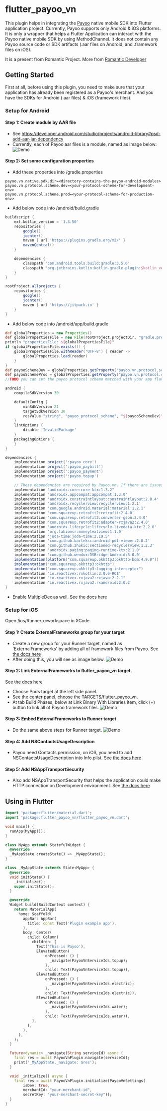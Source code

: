 # flutter_payoo_vn

This plugin helps in integrating the [Payoo](https://payoo.vn) native mobile SDK into Flutter application project.
Currently, Payoo supports only Android & iOS platforms.
It is only a wrapper that helps a Flutter Application can interact with the Payoo native mobile SDK by using MethodChannel.
It does not contain any Payoo source code or SDK artifacts (.aar files on Android, and .framework files on iOS).

It is a present from Romantic Project. More from [Romantic Developer](https://pub.dev/publishers/romanticdeveloper.com/packages)

## Getting Started

First at all, before using this plugin, you need to make sure that your application has already been registered as a Payoo's merchant.
And you have the SDKs for Android (.aar files) & iOS (framework files).

### Setup for Android

#### Step 1: Create module by AAR file
- See https://developer.android.com/studio/projects/android-library#psd-add-aar-jar-dependency
- Currently, each of Payoo aar files is a module, named as image below:
![Demo](./docs/android_modules.png)

#### Step 2: Set some configuration properties
- Add these properties into <your-root-project>/gradle.properties
```properties
payoo.vn.native.sdk.dir=<directory-contains-the-payoo-android-modules>
payoo.vn.protocol.scheme.dev=<your-protocol-scheme-for-development-env>
payoo.vn.protocol.scheme.prod=<your-protocol-scheme-for-production-env>
```

- Add below code into <your-flutter-project>/android/build.gradle
```groovy
buildscript {
    ext.kotlin_version = '1.3.50'
    repositories {
        google()
        jcenter()
        maven { url 'https://plugins.gradle.org/m2/' }
        mavenCentral()
    }

    dependencies {
        classpath 'com.android.tools.build:gradle:3.5.0'
        classpath "org.jetbrains.kotlin:kotlin-gradle-plugin:$kotlin_version"
    }
}

rootProject.allprojects {
    repositories {
        google()
        jcenter()
        maven { url 'https://jitpack.io' }
    }
}
```

- Add below code into <your-flutter-project>/android/app/build.gradle
```groovy
def globalProperties = new Properties()
def globalPropertiesFile = new File(rootProject.projectDir, "gradle.properties")
println "propertiesFile: ${globalPropertiesFile}"
if (globalPropertiesFile.exists()) {
    globalPropertiesFile.withReader('UTF-8') { reader ->
        globalProperties.load(reader)
    }
}
def payooSchemeDev = globalProperties.getProperty("payoo.vn.protocol.scheme.dev")
def payooSchemeProd = globalProperties.getProperty("payoo.vn.protocol.scheme.prod")
//TODO you can set the payoo protocol scheme matched with your app flavor.

android {
    compileSdkVersion 30

    defaultConfig {
        minSdkVersion 21
        targetSdkVersion 30
        resValue "string", "payoo_protocol_scheme", "${payooSchemeDev}"
    }
    lintOptions {
        disable 'InvalidPackage'
    }
    packagingOptions {
    }
}

dependencies {
    implementation project(':payoo_core')
    implementation project(':payoo_paybill')
    implementation project(':payoo_payment')
    implementation project(':payoo_topup')

    // These dependencies are required by Payoo.vn. If there are issues with this, please contact to Payoo coordinator.
    implementation "androidx.core:core-ktx:1.3.2"
    implementation 'androidx.appcompat:appcompat:1.3.0'
    implementation 'androidx.constraintlayout:constraintlayout:2.0.4'
    implementation 'androidx.recyclerview:recyclerview:1.2.1'
    implementation 'com.google.android.material:material:1.2.1'
    implementation 'com.squareup.retrofit2:retrofit:2.4.0'
    implementation 'com.squareup.retrofit2:converter-gson:2.4.0'
    implementation 'com.squareup.retrofit2:adapter-rxjava2:2.4.0'
    implementation 'androidx.lifecycle:lifecycle-livedata-ktx:2.2.0'
    implementation 'org.fabiomsr:moneytextview:1.1.0'
    implementation 'joda-time:joda-time:2.10.5'
    implementation 'com.github.barteksc:android-pdf-viewer:2.8.2'
    implementation 'com.github.zhukic:sectioned-recyclerview:1.2.3'
    implementation 'androidx.paging:paging-runtime-ktx:2.1.0'
    implementation 'com.github.wendux:DSBridge-Android:3.0.0'
    implementation(platform("com.squareup.okhttp3:okhttp-bom:4.9.0"))
    implementation("com.squareup.okhttp3:okhttp")
    implementation("com.squareup.okhttp3:logging-interceptor")
    implementation 'io.reactivex:rxkotlin:2.0.0-RC1'
    implementation "io.reactivex.rxjava2:rxjava:2.2.1"
    implementation 'io.reactivex.rxjava2:rxandroid:2.0.2'
}
```

- Enable MultipleDex as well. See [the docs here](https://developer.android.com/studio/build/multidex)

### Setup for iOS
Open <your-fluter-project>/ios/Runner.xcworkspace in XCode.

#### Step 1: Create ExternalFrameworks group for your target
- Create a new group for your Runner target, named as 'ExternalFrameworks' by adding all of framework files from Payoo. See [the docs here](https://developer.apple.com/documentation/xcode/creating-organizing-and-editing-source-files)
- After doing this, you will see as image below.
![Demo](./docs/ios_module.png)

#### Step 2: Link ExternalFrameworks to flutter_payoo_vn target.
See [the docs here](https://developer.apple.com/library/archive/technotes/tn2435/_index.html)
- Choose Pods target at the left side panel.
- See the center panel, choose the TARGETS/flutter_payoo_vn.
- At tab Build Phases, below at Link Binary With Libraries item, click (+) button to link all of Payoo framework files. 
![Demo](./docs/ios_module1.png)

#### Step 3: Embed ExternalFrameworks to Runner target.
- Do the same above steps for Runner target.
![Demo](./docs/ios_module1.png)

#### Step 4: Add NSContactsUsageDescription
- Payoo need Contacts permission, on iOS, you need to add NSContactsUsageDescription into Info.plist. See [the docs here](https://developer.apple.com/documentation/contacts/requesting_authorization_to_access_contacts)

#### Step 5: Add NSAppTransportSecurity
- Also add NSAppTransportSecurity that helps the application could make HTTP connection on Development environment. See [the docs here](https://developer.apple.com/documentation/bundleresources/information_property_list/nsapptransportsecurity)

## Using in Flutter
```dart
import 'package:flutter/material.dart';
import 'package:flutter_payoo_vn/flutter_payoo_vn.dart';

void main() {
  runApp(MyApp());
}

class MyApp extends StatefulWidget {
  @override
  _MyAppState createState() => _MyAppState();
}

class _MyAppState extends State<MyApp> {
  @override
  void initState() {
    _initialize();
    super.initState();
  }

  @override
  Widget build(BuildContext context) {
    return MaterialApp(
      home: Scaffold(
        appBar: AppBar(
          title: const Text('Plugin example app'),
        ),
        body: Center(
          child: Column(
            children: [
              Text('This is Payoo'),
              ElevatedButton(
                  onPressed: () {
                    _navigate(PayooVnServiceIds.topup);
                  },
                  child: Text(PayooVnServiceIds.topup)),
              ElevatedButton(
                  onPressed: () {
                    _navigate(PayooVnServiceIds.electric);
                  },
                  child: Text(PayooVnServiceIds.electric)),
              ElevatedButton(
                  onPressed: () {
                    _navigate(PayooVnServiceIds.water);
                  },
                  child: Text(PayooVnServiceIds.water)),
            ],
          ),
        ),
      ),
    );
  }

  Future<dynamic> _navigate(String serviceId) async {
    final res = await PayooVnPlugin.navigate(serviceId);
    print('_MyAppState._navigate: $res');
  }

  void _initialize() async {
    final res = await PayooVnPlugin.initialize(PayooVnSettings(
        isDev: true,
        merchantId: "your-merchant-id",
        secretKey: "your-merchant-secret-key"));
  }
}
```
